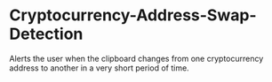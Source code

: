 # Cryptocurrency-Address-Swap-Detection
Alerts the user when the clipboard changes from one cryptocurrency address to another in a very short period of time.
